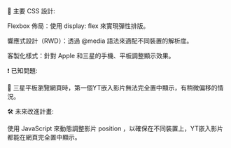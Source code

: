 🎨 主要 CSS 設計:

Flexbox 佈局：使用 display: flex 來實現彈性排版。

響應式設計（RWD）：透過 @media 語法來適配不同裝置的解析度。

客製化樣式：針對 Apple 和三星的手機、平板調整顯示效果。


❗ 已知問題:

📌 三星平板瀏覽網頁時，第一個YT嵌入影片無法完全置中顯示，有稍微偏移的情況。



🛠️ 未來改進計畫:

使用 JavaScript 來動態調整影片 position ，以確保在不同裝置上，YT嵌入影片都能在網頁完全置中顯示。
